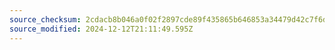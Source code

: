 ```yaml
---
source_checksum: 2cdacb8b046a0f02f2897cde89f435865b646853a34479d42c7f6d44bea9dd8c
source_modified: 2024-12-12T21:11:49.595Z
---
```


